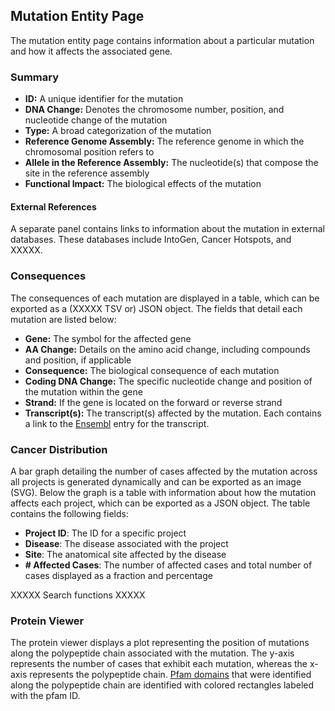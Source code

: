 ## Mutation Entity Page

The mutation entity page contains information about a particular mutation and how it affects the associated gene.

### Summary

* __ID:__ A unique identifier for the mutation
* __DNA Change:__ Denotes the chromosome number, position, and nucleotide change of the mutation
* __Type:__ A broad categorization of the mutation
* __Reference Genome Assembly:__ The reference genome in which the chromosomal position refers to
* __Allele in the Reference Assembly:__ The nucleotide(s) that compose the site in the reference assembly
* __Functional Impact:__ The biological effects of the mutation

#### External References

A separate panel contains links to information about the mutation in external databases. These databases include IntoGen, Cancer Hotspots, and XXXXX.

### Consequences

The consequences of each mutation are displayed in a table, which can be exported as a (XXXXX TSV or) JSON object. The fields that detail each mutation are listed below:

* __Gene:__ The symbol for the affected gene
* __AA Change:__ Details on the amino acid change, including compounds and position, if applicable
* __Consequence:__ The biological consequence of each mutation
* __Coding DNA Change:__ The specific nucleotide change and position of the mutation within the gene
* __Strand:__ If the gene is located on the forward or reverse strand
* __Transcript(s):__ The transcript(s) affected by the mutation. Each contains a link to the [Ensembl](https://www.ensembl.org) entry for the transcript.     

### Cancer Distribution

A bar graph detailing the number of cases affected by the mutation across all projects is generated dynamically and can be exported as an image (SVG).  Below the graph is a table with information about how the mutation affects each project, which can be exported as a JSON object. The table contains the following fields:

* __Project ID__: The ID for a specific project
* __Disease__: The disease associated with the project
* __Site__: The anatomical site affected by the disease
* __# Affected Cases__: The number of affected cases and total number of cases displayed as a fraction and percentage

XXXXX Search functions XXXXX

### Protein Viewer

The protein viewer displays a plot representing the position of mutations along the polypeptide chain associated with the mutation. The y-axis represents the number of cases that exhibit each mutation, whereas the x-axis represents the polypeptide chain. [Pfam domains](http://pfam.xfam.org/) that were identified along the polypeptide chain are identified with colored rectangles labeled with the pfam ID.
